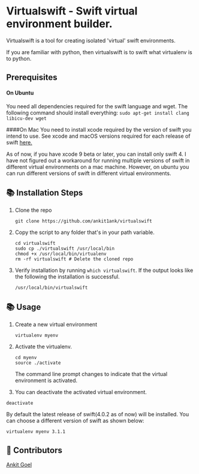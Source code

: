 # Virtualswift - Swift virtual environment builder.

Virtualswift is a tool for creating isolated 'virtual' swift environments.

If you are familiar with python, then virtualswift is to swift what virtualenv is to python.

## Prerequisites
#### On Ubuntu
You need all dependencies required for the swift language and wget.
The following command should install everything:
`sudo apt-get install clang libicu-dev wget`

####On Mac
You need to install xcode required by the version of swift you intend to use.
See xcode and macOS versions required for each release of swift [here.](https://swift.org/download/#using-downloads)

As of now, if you have xcode 9 beta or later, you can install only swift 4. I have not figured out a workaround for running multiple versions of swift in different virtual environments on a mac machine. However, on ubuntu you can run different versions of swift in different virtual environments.

## 📚 Installation Steps
1. Clone the repo

	```
	git clone https://github.com/ankit1ank/virtualswift
	```

2. Copy the script to any folder that's in your path variable.

	```
	cd virtualswift
	sudo cp ./virtualswift /usr/local/bin
	chmod +x /usr/local/bin/virtualenv
	rm -rf virtualswift # Delete the cloned repo
	```
3.  Verify installation by running `which virtualswift`. If the output looks like the following the installation is successful.

	```
	/usr/local/bin/virtualswift
	```

## 📚 Usage
1. Create a new virtual environment

	```
	virtualenv myenv
	```

2. Activate the virtualenv.

	```
	cd myenv
	source ./activate
	```

	The command line prompt changes to indicate that the virtual 	environment is activated.

3. You can deactivate the activated virtual environment.

```deactivate```

By default the latest release of swift(4.0.2 as of now) will be installed. You can choose a different version of swift as shown below:

```virtualenv myenv 3.1.1```

## 👥 Contributors
  [Ankit Goel](https://github.com/ankit1ank)